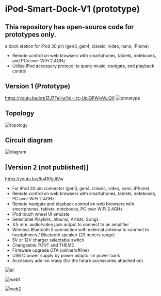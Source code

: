 # iPod-Smart-Dock-V1 (prototype)
## This repository has open-source code for prototypes only.
a dock station for iPod 30 pin (gen3, gen4, classic, video, nano, iPhone)
- Remote control on web browsers with smartphones, tablets, notebooks, and PCs over WiFi 2.4GHz
- Utilize iPod accessory protocol to query music, navigate, and playback control


## Version 1 (Prototype)
https://youtu.be/brp1ZJ7FeHw?si=_tc-UpiQPWjvWJQX
![prototype](https://github.com/VaAndCob/iPod-Smart-Dock-V1/blob/main/document/%E2%80%8Eprototype1.%E2%80%8E001.jpeg)

## Topology
![topology](https://github.com/VaAndCob/iPod-Smart-Dock-V1/blob/main/document/topology.jpg)

## Circuit diagram
![diagram](https://github.com/VaAndCob/iPod-Smart-Dock-V1/blob/main/document/prototpe.png)


## [Version 2 (not published)]
https://youtu.be/8u41ffgJiVw

- For iPod 30 pin connector (gen3, gen4, classic, video, nano, iPhone)
- Remote control on web browsers with smartphones, tablets, notebooks, PC over WiFi 2.4GHz
- Remote navigate and playback control on web browsers with smartphones, tablets, notebooks, PC over WiFi 2.4GHz
- iPod touch wheel UI emulate
- Selectable Playlists, Albums, Artists, Songs
- 3.5 mm. audio/video jack output to connect to an amplifier
- Wireless Bluetooth 5 connection with external antenna to connect to headphones / Bluetooth speaker (20 meters range)
- 5V or 12V charger selectable switch
- Changeable FONT and THEME
- Firmware upgrade OTA (online/offline)
- USB C power supply by power adaptor or power bank
- Accessory add-on ready (for the future accessories attached on)
  
![all](https://github.com/VaAndCob/iPod-Smart-Dock-V1/blob/main/document/all1.jpg)

![web1](https://github.com/VaAndCob/iPod-Smart-Dock-V1/blob/main/document/web1.jpeg)

![web2](https://github.com/VaAndCob/iPod-Smart-Dock-V1/blob/main/document/web2.jpeg)
